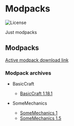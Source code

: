 # Modpacks
![License](https://img.shields.io/badge/license-misilelab-green?style=for-the-badge)

Just modpacks

## Modpacks

[Active modpack download link](https://jenkins.misilelaboratory.xyz/job/modpack-build)

### Modpack archives

- BasicCraft
    - [BasicCraft 1.18.1](https://github.com/MisileLab/modpacks/releases/download/basiccraft-1.18.1/BasicCraft.zip)

- SomeMechanics
    - [SomeMechanics 1](https://github.com/MisileLab/modpacks/releases/download/archivesomemechanics/SomeMechanics.zip)
    - [SomeMechanics 1.5](https://github.com/MisileLab/modpacks/suites/6123893403/artifacts/213135932)
